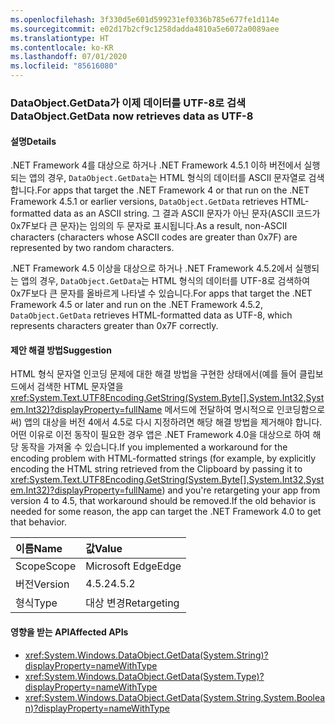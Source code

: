 ```yaml
---
ms.openlocfilehash: 3f330d5e601d599231ef0336b785e677fe1d114e
ms.sourcegitcommit: e02d17b2cf9c1258dadda4810a5e6072a0089aee
ms.translationtype: HT
ms.contentlocale: ko-KR
ms.lasthandoff: 07/01/2020
ms.locfileid: "85616080"
---
```

### <a name="dataobjectgetdata-now-retrieves-data-as-utf-8"></a><span data-ttu-id="a8c58-101">DataObject.GetData가 이제 데이터를 UTF-8로 검색</span><span class="sxs-lookup"><span data-stu-id="a8c58-101">DataObject.GetData now retrieves data as UTF-8</span></span>

#### <a name="details"></a><span data-ttu-id="a8c58-102">설명</span><span class="sxs-lookup"><span data-stu-id="a8c58-102">Details</span></span>

<span data-ttu-id="a8c58-103">.NET Framework 4를 대상으로 하거나 .NET Framework 4.5.1 이하 버전에서 실행되는 앱의 경우, `DataObject.GetData`는 HTML 형식의 데이터를 ASCII 문자열로 검색합니다.</span><span class="sxs-lookup"><span data-stu-id="a8c58-103">For apps that target the .NET Framework 4 or that run on the .NET Framework 4.5.1 or earlier versions, `DataObject.GetData` retrieves HTML-formatted data as an ASCII string.</span></span> <span data-ttu-id="a8c58-104">그 결과 ASCII 문자가 아닌 문자(ASCII 코드가 0x7F보다 큰 문자)는 임의의 두 문자로 표시됩니다.</span><span class="sxs-lookup"><span data-stu-id="a8c58-104">As a result, non-ASCII characters (characters whose ASCII codes are greater than 0x7F) are represented by two random characters.</span></span><p/><span data-ttu-id="a8c58-105">.NET Framework 4.5 이상을 대상으로 하거나 .NET Framework 4.5.2에서 실행되는 앱의 경우, `DataObject.GetData`는 HTML 형식의 데이터를 UTF-8로 검색하여 0x7F보다 큰 문자를 올바르게 나타낼 수 있습니다.</span><span class="sxs-lookup"><span data-stu-id="a8c58-105">For apps that target the .NET Framework 4.5 or later and run on the .NET Framework 4.5.2, `DataObject.GetData` retrieves HTML-formatted data as UTF-8, which represents characters greater than 0x7F correctly.</span></span>

#### <a name="suggestion"></a><span data-ttu-id="a8c58-106">제안 해결 방법</span><span class="sxs-lookup"><span data-stu-id="a8c58-106">Suggestion</span></span>

<span data-ttu-id="a8c58-107">HTML 형식 문자열 인코딩 문제에 대한 해결 방법을 구현한 상태에서(예를 들어 클립보드에서 검색한 HTML 문자열을 <xref:System.Text.UTF8Encoding.GetString(System.Byte[],System.Int32,System.Int32)?displayProperty=fullName> 메서드에 전달하여 명시적으로 인코딩함으로써) 앱의 대상을 버전 4에서 4.5로 다시 지정하려면 해당 해결 방법을 제거해야 합니다. 어떤 이유로 이전 동작이 필요한 경우 앱은 .NET Framework 4.0을 대상으로 하여 해당 동작을 가져올 수 있습니다.</span><span class="sxs-lookup"><span data-stu-id="a8c58-107">If you implemented a workaround for the encoding problem with HTML-formatted strings (for example, by explicitly encoding the HTML string retrieved from the Clipboard by passing it to <xref:System.Text.UTF8Encoding.GetString(System.Byte[],System.Int32,System.Int32)?displayProperty=fullName>) and you're retargeting your app from version 4 to 4.5, that workaround should be removed.If the old behavior is needed for some reason, the app can target the .NET Framework 4.0 to get that behavior.</span></span>

| <span data-ttu-id="a8c58-108">이름</span><span class="sxs-lookup"><span data-stu-id="a8c58-108">Name</span></span>    | <span data-ttu-id="a8c58-109">값</span><span class="sxs-lookup"><span data-stu-id="a8c58-109">Value</span></span>       |
|:--------|:------------|
| <span data-ttu-id="a8c58-110">Scope</span><span class="sxs-lookup"><span data-stu-id="a8c58-110">Scope</span></span>   | <span data-ttu-id="a8c58-111">Microsoft Edge</span><span class="sxs-lookup"><span data-stu-id="a8c58-111">Edge</span></span>        |
| <span data-ttu-id="a8c58-112">버전</span><span class="sxs-lookup"><span data-stu-id="a8c58-112">Version</span></span> | <span data-ttu-id="a8c58-113">4.5.2</span><span class="sxs-lookup"><span data-stu-id="a8c58-113">4.5.2</span></span>       |
| <span data-ttu-id="a8c58-114">형식</span><span class="sxs-lookup"><span data-stu-id="a8c58-114">Type</span></span>    | <span data-ttu-id="a8c58-115">대상 변경</span><span class="sxs-lookup"><span data-stu-id="a8c58-115">Retargeting</span></span> |

#### <a name="affected-apis"></a><span data-ttu-id="a8c58-116">영향을 받는 API</span><span class="sxs-lookup"><span data-stu-id="a8c58-116">Affected APIs</span></span>

- <xref:System.Windows.DataObject.GetData(System.String)?displayProperty=nameWithType>
- <xref:System.Windows.DataObject.GetData(System.Type)?displayProperty=nameWithType>
- <xref:System.Windows.DataObject.GetData(System.String,System.Boolean)?displayProperty=nameWithType>
